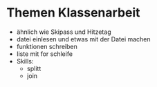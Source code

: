 # Themen Klassenarbeit
- ähnlich wie Skipass und Hitzetag
- datei einlesen und etwas mit der Datei machen
- funktionen schreiben
- liste mit for schleife
- Skills:
    - splitt
    - join
